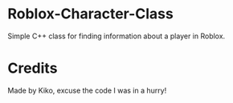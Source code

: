 # Roblox-Character-Class
Simple C++ class for finding information about a player in Roblox.

# Credits
Made by Kiko, excuse the code I was in a hurry!
